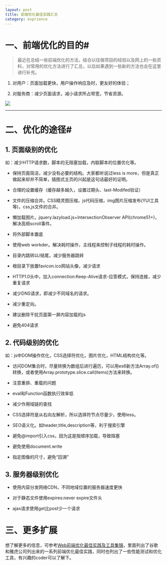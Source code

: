 ```yaml
---
layout: post
title: 前端优化最佳实践汇总
category: exprience
---
```


# 一、前端优化的目的#

> 最近在总结一些前端优化的方法，结合以往做项目的经验以及网上的一些资料，对常用的优化方法进行了汇总，以后如果遇到一些新的方法也会在这里进行补充。 

1. 对用户：页面加载更快，用户操作响应及时，更友好的体验；

2. 对服务商：减少页面请求，减小请求所占带宽，节省资源。

![](http://i.imgur.com/WjHtaQh.jpg)

---

# 二、优化的途径#

## 1. 页面级别的优化 ##

如：减少HTTP请求数，脚本的无阻塞加载，内联脚本的位置优化等。

- 保持页面简洁，减少没有必要的结构。大家都听说过less is more，但是真正做起来却并不简单，插图式主页的兴起是这句话最好的证明。

- 合理的设置缓存（缓存越多越久，设置过期头、last-Modifed验证）

- 文件的压缩合并。CSS精灵图压缩，js代码压缩，img图片压缩发布(YUI工具等)，css,js文件的合并。

- 懒加载图片。jquery.lazyload.js+IntersectionObserver API(chrome51+)，解决高频scroll事件。

- 将外部脚本置底

- 使用web workder。解决耗时操作，主线程来控制子线程的耗时操作。

- 目录内跳转以/结尾，减少服务器跳转

- 根目录下放置favicon.ico网站头像，减少请求

- HTTP1.0头中，加入connection:Keep-Alive请求-应答模式，保持连接，减少重复请求

- 减少DNS请求，即减少不同域名的请求。

- 减少重定向。

- 建议删除干扰页面第一屏内容加载的js

- 避免404请求


## 2. 代码级别的优化 ##

如：js中DOM操作优化，CSS选择符优化，图片优化，HTML结构优化等。

- 访问DOM集合时，尽量转换为数组后进行遍历，可以用es6新方法Array.of()转换，或者使用Array.prototype.slice.call(items)方法来转换。

- 注意重排、重载的问题

- eval和Function函数执行效率低

- 减少作用域链的查找

- CSS选择符是从右向左解析，所以选择符节点尽量少，使用less。

- SEO语义化。如header,title,description等，利于搜索引擎

- 避免@import引入css，因为这是按顺序加载，导致阻塞

- 避免使用document.write

- 指定图像的尺寸，避免“回溯”

## 3. 服务器级别优化 ##

- 使用内容分发网络CDN，不同地域位置的服务器速度更快

- 对于静态文件使用expires:never expire文件头

- ajax请求使用get比post少一个请求

# 三、更多扩展 #

想了解更多的信息，可参考[Web前端优化最佳实践及工具集锦](http://www.csdn.net/article/2013-09-23/2817020-web-performance-optimization)，里面列出了谷歌和雅虎公司列出来的一系列前端优化最佳实践，同时也列出了一些性能测试和优化工具，有兴趣的coder可以了解下。


